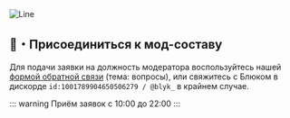 <img src="/line2.webp" alt="Line">

## 📘・Присоединиться к мод-составу

Для подачи заявки на должность модератора воспользуйтесь нашей [формой обратной связи](https://discord.com/channels/1122244016742866944/1341043494440931458) (тема: вопросы), или свяжитесь с Блюком в дискорде `id:1001789904650506279 / @blyk_` в крайнем случае.


::: warning
Приём заявок с 10:00 до 22:00
:::
